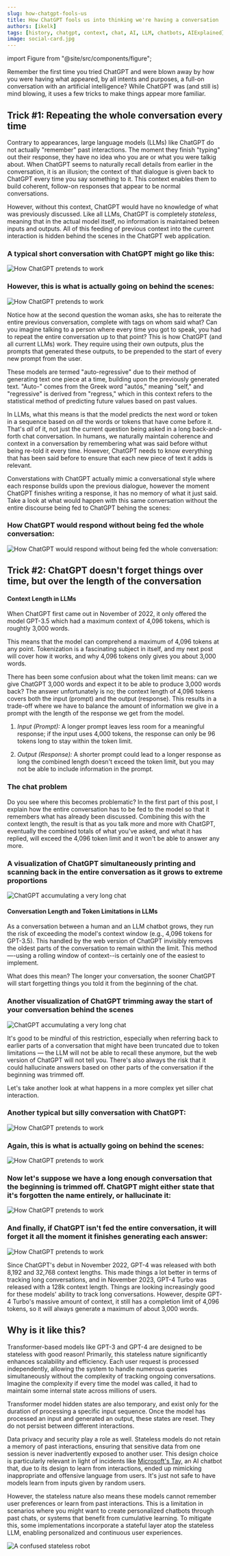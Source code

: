```yaml
---
slug: how-chatgpt-fools-us
title: How ChatGPT fools us into thinking we're having a conversation
authors: [ikelk]
tags: [history, chatgpt, context, chat, AI, LLM, chatbots, AIExplained]
image: social-card.jpg
---
```


import Figure from "@site/src/components/figure";

Remember the first time you tried ChatGPT and were blown away by how you were having what appeared, by all intents and purposes, a full-on conversation with an artificial intelligence? While ChatGPT was (and still is) mind blowing, it uses a few tricks to make things appear more familiar.

## Trick #1: Repeating the whole conversation every time

Contrary to appearances, large language models (LLMs) like ChatGPT do not actually "remember" past interactions. The moment they finish "typing" out their response, they have no idea who you are or what you were talkig about. When ChatGPT seems to naturally recall details from earlier in the conversation, it is an illusion; the context of that dialogue is given back to ChatGPT every time you say something to it. This context enables them to build coherent, follow-on responses that appear to be normal conversations.

However, without this context, ChatGPT would have no knowledge of what was previously discussed. Like all LLMs, ChatGPT is completely *stateless*, meaning that in the actual model itself, no information is maintained beteen inputs and outputs. All of this feeding of previous context into the current interaction is hidden behind the scenes in the ChatGPT web application.

### A typical short conversation with ChatGPT might go like this:

![How ChatGPT pretends to work](chatgpt-photosynthesis-1.jpeg)

### However, this is what is actually going on behind the scenes:

![How ChatGPT pretends to work](chatgpt-photosynthesis-2.jpeg)

Notice how at the second question the woman asks, she has to reiterate the entire previous conversation, complete with tags on whom said what? Can you imagine talking to a person where every time you got to speak, you had to repeat the entire conversation up to that point? This is how ChatGPT (and all current LLMs) work. They require using their own outputs, plus the prompts that generated these outputs, to be prepended to the start of every new prompt from the user.

These models are termed "auto-regressive" due to their method of generating text one piece at a time, building upon the previously generated text. "Auto-" comes from the Greek word "autós," meaning "self," and 
"regressive" is derived from "regress," which in this context refers to the statistical method of predicting future values based on past values.

In LLMs, what this means is that the model predicts the next word or token in a sequence based on *all* the words or tokens that have come before it. That's *all* of it, not just the current question being asked in a long back-and-forth chat conversation. In humans, we naturally maintain coherence and context in a conversation by remembering what was said before withut being re-told it every time. However, ChatGPT needs to know everything that has been said before to ensure that each new piece of text it adds is relevant.

Converstations with ChatGPT actually mimic a conversational style where each response builds upon the previous dialogue, however the moment ChatGPT finishes writing a response, it has no memory of what it just said. Take a look at what would happen with this same conversation without the entire discourse being fed to ChatGPT behing the scenes:

### How ChatGPT would respond without being fed the whole conversation:

![How ChatGPT would respond without being fed the whole conversation:](chatgpt-photosynthesis-3.jpeg)

## Trick #2: ChatGPT doesn't forget things over time, but over the length of the conversation

#### Context Length in LLMs

When ChatGPT first came out in November of 2022, it only offered the model GPT-3.5 which had a maximum context of 4,096 tokens, which is roughtly 3,000 words.

This means that the model can comprehend a maximum of 4,096 tokens at any point. Tokenization is a fascinating subject in itself, and my next post will cover how it works, and why 4,096 tokens only gives you about 3,000 words.

There has been some confusion about what the token limit means: can we give ChatGPT 3,000 words and expect it to be able to produce 3,000 words back? The answer unfortunately is no; the context length of 4,096 tokens covers both the input (prompt) and the output (response). This results in a trade-off where we have to balance the amount of information we give in a prompt with the length of the response we get from the model.
   
1. *Input (Prompt):* A longer prompt leaves less room for a meaningful response; if the input uses 4,000 tokens, the response can only be 96 tokens long to stay within the token limit. 

2. *Output (Response):* A shorter prompt could lead to a longer response as long the combined length doesn't exceed the token limit, but you may not be able to include information in the prompt.

### The chat problem

Do you see where this becomes problematic? In the first part of this post, I explain how the entire conversation has to be fed to the model so that it remembers what has already been discussed. Combining this with the context length, the result is that as you talk more and more with ChatGPT, eventually the combined totals of what you've asked, and what it has replied, will exceed the 4,096 token limit and it won't be able to answer any more.

### A visualization of ChatGPT simultaneously printing and scanning back in the entire conversation as it grows to extreme proportions

![ChatGPT accumulating a very long chat](rolled-chatgpt.jpg)

#### Conversation Length and Token Limitations in LLMs
   
As a conversation between a human and an LLM chatbot grows, they run the risk of exceeding the model's context window (e.g., 4,096 tokens for GPT-3.5). This handled by the web version of ChatGPT invisibly removes the oldest parts of the conversation to remain within the limit. This method—-using a rolling window of context--is certainly one of the easiest to implement.

What does this mean? The longer your conversation, the sooner ChatGPT will start forgetting things you told it from the beginning of the chat.

### Another visualization of ChatGPT trimming away the start of your conversation behind the scenes

![ChatGPT accumulating a very long chat](chatgpt-cutting.jpg)

It's good to be mindful of this restriction, especially when referring back to earlier parts of a conversation that might have been truncated due to token limitations — the LLM will not be able to recall these anymore, but the web version of ChatGPT will not tell you. There's also always the risk that it could hallucinate answers based on other parts of the conversation if the beginning was trimmed off.

Let's take another look at what happens in a more complex yet siller chat interaction.

### Another typical but silly conversation with ChatGPT:

![How ChatGPT pretends to work](chatgpt-name-1.jpeg)

### Again, this is what is actually going on behind the scenes:

![How ChatGPT pretends to work](chatgpt-name-2.jpeg)

### Now let's suppose we have a long enough conversation that the beginning is trimmed off. ChatGPT might either state that it's forgotten the name entirely, or hallucinate it:

![How ChatGPT pretends to work](chatgpt-name-4.jpeg)

### And finally, if ChatGPT isn't fed the entire conversation, it will forget it all the moment it finishes generating each answer:

![How ChatGPT pretends to work](chatgpt-name-3.jpeg)

Since ChatGPT's debut in November 2022, GPT-4 was released with both 8,192 and 32,768 context lengths. This made things a lot better in terms of tracking long conversations, and in November 2023, GPT-4 Turbo was released with a 128k context length. Things are looking increasingly good for these models' ability to track long conversations. However, despite GPT-4 Turbo's massive amount of context, it still has a completion limit of 4,096 tokens, so it will always generate a maximum of about 3,000 words.

## Why is it like this?

Transformer-based models like GPT-3 and GPT-4 are designed to be stateless with good reason! Primarily, this stateless nature significantly enhances scalability and efficiency. Each user request is processed independently, allowing the system to handle numerous queries simultaneously without the complexity of tracking ongoing conversations. Imagine the complexity if every time the model was called, it had to maintain some internal state across millions of users.

Transformer model hidden states are also temporary, and exist only for the duration of processing a specific input sequence. Once the model has processed an input and generated an output, these states are reset. They do not persist between different interactions.

Data privacy and security play a role as well. Stateless models do not retain a memory of past interactions, ensuring that sensitive data from one session is never inadvertently exposed to another user. This design choice is particularly relevant in light of incidents like [Microsoft's Tay,](https://en.wikipedia.org/wiki/Tay_(chatbot)) an AI chatbot that, due to its design to learn from interactions, ended up mimicking inappropriate and offensive language from users. It's just not safe to have models learn from inputs given by random users.

However, the stateless nature also means these models cannot remember user preferences or learn from past interactions. This is a limitation in scenarios where you might want to create personalized chatbots through past chats, or systems that benefit from cumulative learning. To mitigate this, some implementations incorporate a stateful layer atop the stateless LLM, enabling personalized and continuous user experiences.

![A confused stateless robot](confused.jpg)
